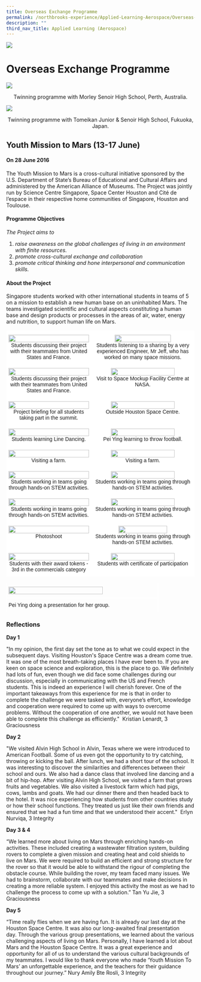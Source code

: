 ```yaml
---
title: Overseas Exchange Programme
permalink: /northbrooks-experience/Applied-Learning-Aerospace/Overseas-Exchange-Programme/
description: ""
third_nav_title: Applied Learning (Aerospace)
---
```

![](/images/northbrooks%20experience.jpg)

Overseas Exchange Programme
===========================




![](/images/Overseas_Perth.jpeg)

<center>Twinning programme with Morley Senoir High School, Perth, Australia.</center> 





![](/images/OEP.png)

<center>Twinning programme with Tomeikan Junior & Senoir High School, Fukuoka, Japan.</center>


## Youth Mission to Mars (13-17 June)


#### On 28 June 2016


  
The Youth Mission to Mars is a cross-cultural initiative sponsored by the U.S. Department of State’s Bureau of Educational and Cultural Affairs and administered by the American Alliance of Museums. The Project was jointly run by Science Centre Singapore, Space Center Houston and Cité de l’espace in their respective home communities of Singapore, Houston and Toulouse.  
  

#### Programme Objectives

<i>The Project aims to</i>

1.  <i>raise awareness on the global challenges of living in an environment with finite resources.</i>
2.  <i>promote cross-cultural exchange and collaboration</i>
3.  <i>promote critical thinking and hone interpersonal and communication skills.</i>

#### About the Project

Singapore students worked with other international students in teams of 5 on a mission to establish a new human base on an uninhabited Mars. The teams investigated scientific and cultural aspects constituting a human base and design products or processes in the areas of air, water, energy and nutrition, to support human life on Mars.



<style type="text/css">
.tg  {border-collapse:collapse;border-spacing:0;}
.tg td{border-color:black;border-style:solid;border-width:1px;font-family:Arial, sans-serif;font-size:14px;
  overflow:hidden;padding:10px 5px;word-break:normal;}
.tg th{border-color:black;border-style:solid;border-width:1px;font-family:Arial, sans-serif;font-size:14px;
  font-weight:normal;overflow:hidden;padding:10px 5px;word-break:normal;}
.tg .tg-jrax{background-color:#FFF;border-color:#ffffff;text-align:center;vertical-align:top}
</style>
<table class="tg">
<thead>
  <tr>
    <th class="tg-jrax"><img src="/images/OEP1.jpg" style="width:100%"><br>Students discussing their project with their teammates from United States and France.</th>
    <th class="tg-jrax"><img src="/images/OEP2.jpg" style="width:75%"><br>Students listening to a sharing by a very experienced Engineer, Mr Jeff, who has worked on many space missions.</th>
  </tr>
</thead>
<tbody>
  <tr>
    <td class="tg-jrax"><img src="/images/OEP3.jpg" style="width:100%"><br>Students discussing their project with their teammates from United States and France. </td>
    <td class="tg-jrax"><img src="/images/OEP4.jpg" style="width:80%"><br>Visit to Space Mockup Facility Centre at NASA.</td>
  </tr>
  <tr>
    <td class="tg-jrax"><span style="font-weight:400;color:#000"> </span><img src="/images/OEP5.jpg" style="width:100%"><br>Project briefing for all students taking part in the summit.</td>
    <td class="tg-jrax"><img src="/images/OEP6.jpg" style="width:80%"><br>Outside Houston Space Centre.</td>
  </tr>
  <tr>
    <td class="tg-jrax"><img src="/images/OEP7.jpg" style="width:100%"><br>Students learning Line Dancing.</td>
    <td class="tg-jrax"><img src="/images/OEP8.jpg" style="width:80%"><br>Pei Ying learning to throw football. </td>
  </tr>
  <tr>
    <td class="tg-jrax"><img src="/images/OEP9.jpg" style="width:100%"><br>Visiting a farm. </td>
    <td class="tg-jrax"><img src="/images/OEP10.jpg" style="width:80%"><br>Visiting a farm.</td>
  </tr>
  <tr>
    <td class="tg-jrax"><img src="/images/OEP11.jpg" style="width:100%"><br>Students working in teams going through hands-on STEM activities.</td>
    <td class="tg-jrax"><img src="/images/OEP12.jpg" style="width:80%"><br>Students working in teams going through hands-on STEM activities.</td>
  </tr>
  <tr>
    <td class="tg-jrax"><img src="/images/OEP13.jpg" style="width:100%"><br>Students working in teams going through hands-on STEM activities.</td>
    <td class="tg-jrax"><img src="/images/OEP14.jpg" style="width:80%"><br>Students working in teams going through hands-on STEM activities.</td>
  </tr>
  <tr>
    <td class="tg-jrax"><img src="/images/OEP15.jpg" style="width:100%"><br>Photoshoot</td>
    <td class="tg-jrax"><img src="/images/OEP16.jpg" style="width:70%"><br>Students working in teams going through hands-on STEM activities.</td>
  </tr>
  <tr>
    <td class="tg-jrax"><img src="/images/OEP17.jpg" style="width:100%"><br>Students with their award tokens - 3rd in the commercials category</td>
    <td class="tg-jrax"><img src="/images/OEP18.jpg" style="width:80%"><br>Students with certificate of participation</td>
  </tr>
</tbody>
</table>


<style type="text/css">
.tg  {border-collapse:collapse;border-spacing:0;}
.tg td{border-color:black;border-style:solid;border-width:1px;font-family:Arial, sans-serif;font-size:14px;
  overflow:hidden;padding:10px 5px;word-break:normal;}
.tg th{border-color:black;border-style:solid;border-width:1px;font-family:Arial, sans-serif;font-size:14px;
  font-weight:normal;overflow:hidden;padding:10px 5px;word-break:normal;}
.tg .tg-zv4m{border-color:#ffffff;text-align:left;vertical-align:top}
</style>
<table class="tg" style="undefined;table-layout: fixed; width: 406px">
<colgroup>
<col style="width: 406px">
</colgroup>
<thead>
  <tr>
    <th class="tg-zv4m"><img src="/images/OEP19.jpg" style="width:80%"></th>
  </tr>
</thead>
<tbody>
  <tr>
    <td class="tg-zv4m">Pei Ying doing a presentation for her group.</td>
  </tr>
</tbody>
</table>




### Reflections


<b>Day 1</b>  

"In my opinion, the first day set the tone as to what we could expect in the subsequent days. Visiting Houston's Space Centre was a dream come true. It was one of the most breath-taking places I have ever been to. If you are keen on space science and exploration, this is the place to go. We definitely had lots of fun, even though we did face some challenges during our discussion, especially in communicating with the US and French students. This is indeed an experience I will cherish forever. One of the important takeaways from this experience for me is that in order to complete the challenge we were tasked with, everyone’s effort, knowledge and cooperation were required to come up with ways to overcome problems. Without the cooperation of one another, we would not have been able to complete this challenge as efficiently."  Kristian Lenardt, 3 Graciousness 

<b>Day 2</b>

"We visited Alvin High School in Alvin, Texas where we were introduced to American Football. Some of us even got the opportunity to try catching, throwing or kicking the ball. After lunch, we had a short tour of the school. It was interesting to discover the similarities and differences between their school and ours. We also had a dance class that involved line dancing and a bit of hip-hop. After visiting Alvin High School, we visited a farm that grows fruits and vegetables. We also visited a livestock farm which had pigs, cows, lambs and goats. We had our dinner there and then headed back to the hotel. It was nice experiencing how students from other countries study or how their school functions. They treated us just like their own friends and ensured that we had a fun time and that we understood their accent."  Erlyn Nurviqa, 3 Integrity  

<b>Day 3 & 4</b>

“We learned more about living on Mars through enriching hands-on activities. These included creating a wastewater filtration system, building rovers to complete a given mission and creating heat and cold shields to live on Mars. We were required to build an efficient and strong structure for the rover so that it would be able to withstand the rigour of completing the obstacle course. While building the rover, my team faced many issues. We had to brainstorm, collaborate with our teammates and make decisions in creating a more reliable system. I enjoyed this activity the most as we had to challenge the process to come up with a solution.” Tan Yu Jie, 3 Graciousness 

<b>Day 5</b>

“Time really flies when we are having fun. It is already our last day at the Houston Space Centre. It was also our long-awaited final presentation day. Through the various group presentations, we learned about the various challenging aspects of living on Mars. Personally, I have learned a lot about Mars and the Houston Space Centre. It was a great experience and opportunity for all of us to understand the various cultural backgrounds of my teammates. I would like to thank everyone who made ‘Youth Mission To Mars’ an unforgettable experience, and the teachers for their guidance throughout our journey.” Nury Amily Bte Rosli, 3 Integrity